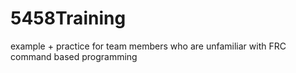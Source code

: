 # 5458Training
example + practice for team members who are unfamiliar with FRC command based programming
